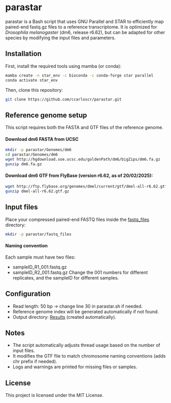 # parastar

parastar is a Bash script that uses GNU Parallel and STAR to efficiently map paired-end fastq.gz files to a reference transcriptome. It is optimized for _Drosophila melanogaster_ (dm6, release r6.62), but can be adapted for other species by modifying the input files and parameters.


## Installation

First, install the required tools using mamba (or conda):
```bash
mamba create -n star_env -c bioconda -c conda-forge star parallel
conda activate star_env
```

Then, clone this repository:
```bash
git clone https://github.com/ccarloscr/parastar.git
```

## Reference genome setup
This script requires both the FASTA and GTF files of the reference genome.

#### Download dm6 FASTA from UCSC
```bash
mkdir -p parastar/Genomes/dm6
cd parastar/Genomes/dm6
wget http://hgdownload.soe.ucsc.edu/goldenPath/dm6/bigZips/dm6.fa.gz
gunzip dm6.fa.gz
```

#### Download dm6 GTF from FlyBase (version r6.62, as of 20/02/2025):
```bash
wget http://ftp.flybase.org/genomes/dmel/current/gtf/dmel-all-r6.62.gtf.gz
gunzip dmel-all-r6.62.gtf.gz
```

## Input files
Place your compressed paired-end FASTQ files inside the [fastq_files](fastq_files) directory:
```bash
mkdir -p parastar/fastq_files
```

#### Naming convention
Each sample must have two files:
- sampleID_R1_001.fastq.gz
- sampleID_R2_001.fastq.gz
Change the 001 numbers for different replicates, and the sampleID for different samples.

## Configuration
- Read length: 50 bp → change line 30 in parastar.sh if needed.
- Reference genome index will be generated automatically if not found.
- Output directory: [Results](Results) (created automatically).


## Notes
- The script automatically adjusts thread usage based on the number of input files.
- It modifies the GTF file to match chromosome naming conventions (adds chr prefix if needed).
- Logs and warnings are printed for missing files or samples.


## License
This project is licensed under the MIT License.
